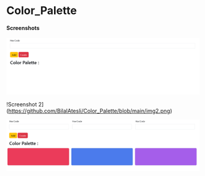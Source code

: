 # Color_Palette

#### Screenshots

![Screenshot 1](https://github.com/BilalAtesli/Color_Palette/blob/main/img1.png)

!Screenshot 2](https://github.com/BilalAtesli/Color_Palette/blob/main/img2.png)

![Screenshot 3](https://github.com/BilalAtesli/Color_Palette/blob/main/img3.png)
